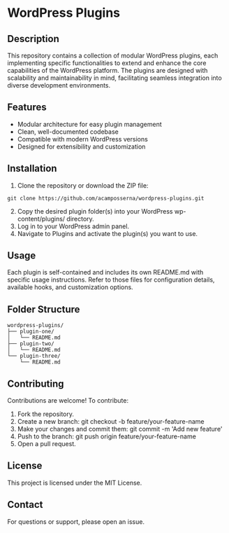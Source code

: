 # WordPress Plugins

## Description

This repository contains a collection of modular WordPress plugins, each implementing specific functionalities to extend and enhance the core capabilities of the WordPress platform. The plugins are designed with scalability and maintainability in mind, facilitating seamless integration into diverse development environments.

## Features

- Modular architecture for easy plugin management
- Clean, well-documented codebase
- Compatible with modern WordPress versions
- Designed for extensibility and customization

## Installation
1. Clone the repository or download the ZIP file:
```
git clone https://github.com/acamposserna/wordpress-plugins.git
```
2. Copy the desired plugin folder(s) into your WordPress wp-content/plugins/ directory.
3. Log in to your WordPress admin panel.
4. Navigate to Plugins and activate the plugin(s) you want to use.

## Usage

Each plugin is self-contained and includes its own README.md with specific usage instructions. Refer to those files for configuration details, available hooks, and customization options.

## Folder Structure

```
wordpress-plugins/
├── plugin-one/
│   └── README.md
├── plugin-two/
│   └── README.md
└── plugin-three/
    └── README.md
```

## Contributing

Contributions are welcome! To contribute:

1. Fork the repository.
2. Create a new branch: git checkout -b feature/your-feature-name
3. Make your changes and commit them: git commit -m 'Add new feature'
4. Push to the branch: git push origin feature/your-feature-name
5. Open a pull request.

## License

This project is licensed under the MIT License.

## Contact

For questions or support, please open an issue.

